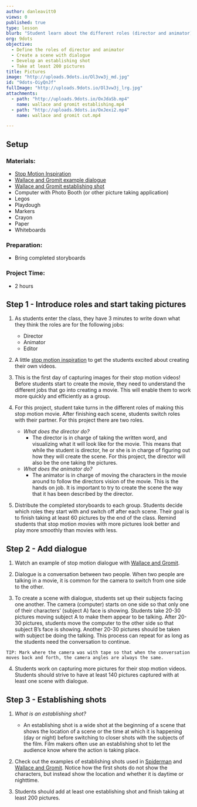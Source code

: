 ```yaml
---
author: danleavitt0
views: 0
published: true
type: lesson
blurb: "Student learn about the different roles (director and animator) for members of their team, how to create a scene with dialogue, and how to create an establishing shot. Students demonstrate learning by capturing at least 200 pictures that include establishing shots and dialogue."
org: 9dots
objective: 
  - Define the roles of director and animator
  - Create a scene with dialogue
  - Develop an establishing shot
  - Take at least 200 pictures
title: Pictures
image: "http://uploads.9dots.io/Ol3vw3j_md.jpg"
id: "9dots-OiyQnJf"
fullImage: "http://uploads.9dots.io/Ol3vw3j_lrg.jpg"
attachments: 
  - path: "http://uploads.9dots.io/OxJdaSb.mp4"
    name: wallace and gromit establishing.mp4
  - path: "http://uploads.9dots.io/OxJexi2.mp4"
    name: wallace and gromit cut.mp4

---
```


## Setup

### Materials:

- [Stop Motion Inspiration](https://www.youtube.com/watch?v=HvkF0oChnSA)
- [Wallace and Gromit example dialogue](http://uploads.9dots.io/OxJexi2.mp4)
- [Wallace and Gromit establishing shot](http://uploads.9dots.io/OxJdaSb.mp4)
- Computer with Photo Booth (or other picture taking application)
- Legos
- Playdough
- Markers
- Crayon
- Paper
- Whiteboards

### Preparation:

- Bring completed storyboards

### Project Time:

- 2 hours

## Step 1 - Introduce roles and start taking pictures

1. As students enter the class, they have 3 minutes to write down what they think the roles are for the following jobs:
	- Director
	- Animator
	- Editor

2. A little [stop motion inspiration](https://www.youtube.com/watch?v=HvkF0oChnSA) to get the students excited about creating their own videos.

3. This is the first day of capturing images for their stop motion videos! Before students start to create the movie, they need to understand the different jobs that go into creating a movie. This will enable them to work more quickly and efficiently as a group.

4. For this project, student take turns in the different roles of making this stop motion movie. After finishing each scene, students switch roles with their partner. For this project there are two roles.
	- _What does the director do?_
		- The director is in charge of taking the written word, and visualizing what it will look like for the movie. This means that while the student is director, he or she is in charge of figuring out how they will create the scene. For this project, the director will also be the one taking the pictures.
	- _What does the animator do?_
		- The animator is in charge of moving the characters in the movie around to follow the directors vision of the movie. This is the hands on job. It is important to try to create the scene the way that it has been described by the director.

5. Distribute the completed storyboards to each group. Students decide which roles they start with and switch off after each scene. Their goal is to finish taking at least 60 pictures by the end of the class. Remind students that stop motion movies with more pictures look better and play more smoothly than movies with less.

## Step 2 - Add dialogue

1. Watch an example of stop motion dialogue with [Wallace and Gromit](http://uploads.9dots.io/OxJexi2.mp4). 

2. Dialogue is a conversation between two people. When two people are talking in a movie, it is common for the camera to switch from one side to the other. 

3. To create a scene with dialogue, students set up their subjects facing one another. The camera (computer) starts on one side so that only one of their characters’ (subject A) face is showing. Students take 20-30 pictures moving subject A to make them appear to be talking. After 20-30 pictures, students move the computer to the other side so that subject B’s face is showing. Another 20-30 pictures should be taken with subject be doing the talking. This process can repeat for as long as the students need the conversation to continue.
```
TIP: Mark where the camera was with tape so that when the conversation moves back and forth, the camera angles are always the same.
```

4. Students work on capturing more pictures for their stop motion videos. Students should strive to have at least 140 pictures captured with at least one scene with dialogue.

## Step 3 - Establishing shots

1. _What is an establishing shot?_
	- An establishing shot is a wide shot at the beginning of a scene that shows the location of a scene or the time at which it is happening (day or night) before switching to closer shots with the subjects of the film. Film makers often use an establishing shot to let the audience know where the action is taking place.

2. Check out the examples of establishing shots used in [Spiderman](https://www.youtube.com/watch?v=rmF-PBPLlcA) and [Wallace and Gromit](http://uploads.9dots.io/OxJdaSb.mp4). Notice how the first shots do not show the characters, but instead show the location and whether it is daytime or nighttime.

3. Students should add at least one establishing shot and finish taking at least 200 pictures.
